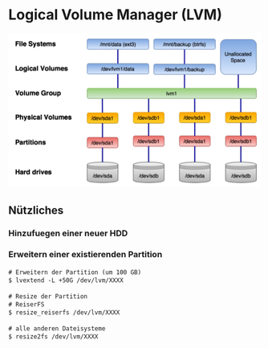 # Logical Volume Manager (LVM)
![LVM](lvm.png)

## Nützliches
### Hinzufuegen einer neuer HDD


### Erweitern einer existierenden Partition
```
# Erweitern der Partition (um 100 GB)
$ lvextend -L +50G /dev/lvm/XXXX

# Resize der Partition
# ReiserFS
$ resize_reiserfs /dev/lvm/XXXX

# alle anderen Dateisysteme
$ resize2fs /dev/lvm/XXXX
```
